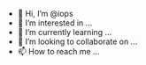 - 👋 Hi, I’m @iops
- 👀 I’m interested in ...
- 🌱 I’m currently learning ...
- 💞️ I’m looking to collaborate on ...
- 📫 How to reach me ...

<!---
iops/iops is a ✨ special ✨ repository because its `README.md` (this file) appears on your GitHub profile.
You can click the Preview link to take a look at your changes.
--->
